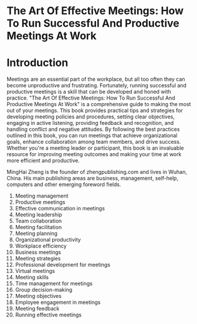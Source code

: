 # The Art Of Effective Meetings: How To Run Successful And Productive Meetings At Work

# Introduction

Meetings are an essential part of the workplace, but all too often they can become unproductive and frustrating. Fortunately, running successful and productive meetings is a skill that can be developed and honed with practice. "The Art Of Effective Meetings: How To Run Successful And Productive Meetings At Work" is a comprehensive guide to making the most out of your meetings. This book provides practical tips and strategies for developing meeting policies and procedures, setting clear objectives, engaging in active listening, providing feedback and recognition, and handling conflict and negative attitudes. By following the best practices outlined in this book, you can run meetings that achieve organizational goals, enhance collaboration among team members, and drive success. Whether you're a meeting leader or participant, this book is an invaluable resource for improving meeting outcomes and making your time at work more efficient and productive.


MingHai Zheng is the founder of zhengpublishing.com and lives in Wuhan, China. His main publishing areas are business, management, self-help, computers and other emerging foreword fields.



1. Meeting management
2. Productive meetings
3. Effective communication in meetings
4. Meeting leadership
5. Team collaboration
6. Meeting facilitation
7. Meeting planning
8. Organizational productivity
9. Workplace efficiency
10. Business meetings
11. Meeting strategies
12. Professional development for meetings
13. Virtual meetings
14. Meeting skills
15. Time management for meetings
16. Group decision-making
17. Meeting objectives
18. Employee engagement in meetings
19. Meeting feedback
20. Running effective meetings


